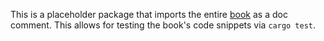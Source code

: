 This is a placeholder package that imports the entire [book] as a doc comment.
This allows for testing the book's code snippets via `cargo test`.

[book]: ../docs/content
